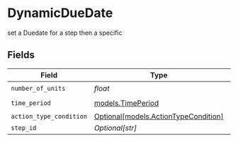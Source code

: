 # DynamicDueDate

set a Duedate for a step then a specific


## Fields

| Field                                                                    | Type                                                                     | Required                                                                 | Description                                                              |
| ------------------------------------------------------------------------ | ------------------------------------------------------------------------ | ------------------------------------------------------------------------ | ------------------------------------------------------------------------ |
| `number_of_units`                                                        | *float*                                                                  | :heavy_check_mark:                                                       | N/A                                                                      |
| `time_period`                                                            | [models.TimePeriod](../models/timeperiod.md)                             | :heavy_check_mark:                                                       | N/A                                                                      |
| `action_type_condition`                                                  | [Optional[models.ActionTypeCondition]](../models/actiontypecondition.md) | :heavy_minus_sign:                                                       | N/A                                                                      |
| `step_id`                                                                | *Optional[str]*                                                          | :heavy_minus_sign:                                                       | N/A                                                                      |